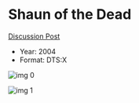 # Shaun of the Dead

[Discussion Post](https://www.avsforum.com/threads/bass-eq-for-filtered-movies.2995212/post-58526330)

* Year: 2004
* Format: DTS:X

![img 0](https://i.imgur.com/NkQS7dV.jpg)

![img 1](https://i.imgur.com/h2Opokf.png)

